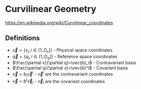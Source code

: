 # Curvilinear Geometry

https://en.wikipedia.org/wiki/Curvilinear_coordinates

## Definitions

- $\vec{x}=\{x_i,i\in[1,D_x]\}$ - Physical space coordinates
- $\vec{q}=\{q_i,i\in[1,D_q]\}$ - Reference space coordinates
- $\frac{\partial x}{\partial q}=\vec{b}_i$ - Contravariant basis
- $\frac{\partial q}{\partial x}=\vec{b}^i$ - Covariant basis
- $\vec{v}=b_i\vec{v}^i$ - $\vec{v}^i$ are the contravariant coordinates
- $\vec{v}=b^i\vec{v}_i$ - $\vec{v}_i$ are the covariant coordinates
